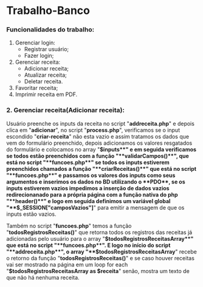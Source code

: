 # Trabalho-Banco

### Funcionalidades do trabalho:

1. Gerenciar login:
   - Registrar usuário;
   - Fazer login;
1. Gerenciar receita:
   - Adicionar receita;
   - Atualizar receita;
   - Deletar receita.
1. Favoritar receita;
1. Imprimir receita em PDF.

### 2. Gerenciar receita(Adicionar receita):

Usuário preenche os inputs da receita no script "**addreceita.php**" e depois clica em "**adicionar**", no script "**process.php**", verificamos se o input escondido "**criar-receita**" não esta vazio e assim tratamos os dados que vem do formulário preenchido, depois adicionamos os valores resgatados do formulário e colocamos no array "**$inputs**" e em seguida verificamos se todos estão preenchidos com a função "**validarCampos()**", que está no script "**funcoes.php**" se todos os inputs estiverem preenchidos chamados a função "**criarReceitas()**" que está no script "**funcoes.php**" e passamos os valores dos inputs como seus argumentos e inserimos os dados no BD utilizando o **PDO**, se os inputs estiverem vazios impedimos a inserção de dados vazios redirecionanado para a própria página com a função nativa do php "**header()**" e logo em seguida definimos um variável global "**$\_SESSION["camposVazios"]**" para emitir a mensagem de que os inputs estão vazios.

Também no script "**funcoes.php**" temos a função "**todosRegistrosReceitas()**" que retorna todos os registros das receitas já adicionadas pelo usuário para o array "**$todosRegistrosReceitasArray**" que está no script "**funcoes.php**". E logo no início do script "**addreceita.php**", o array "**$todosRegistrosReceitasArray**" recebe o retorno da função "**todosRegistrosReceitas()**" e se caso houver receitas vai ser mostrado na página em um loop for each "**$todosRegistrosReceitasArray as $receita**" senão, mostra um texto de que não há nenhuma receita.
